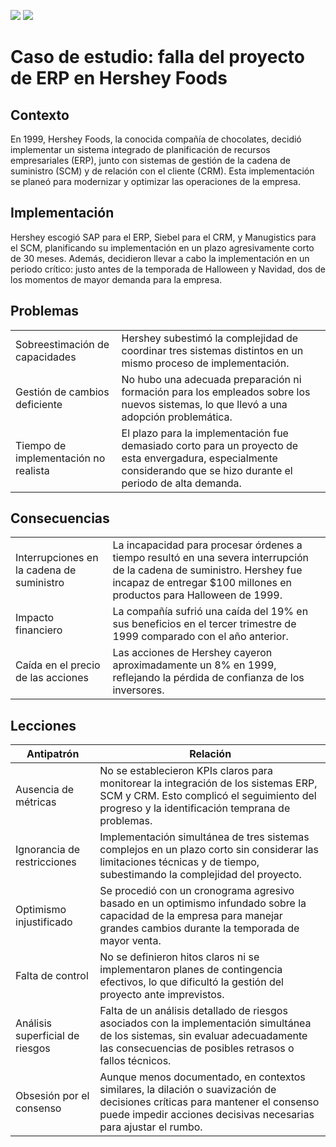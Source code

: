 [![](https://img.shields.io/badge/-Tabla_de_contenidos-000?style=flat&logo=Emlakjet&logoColor=red)](../README.md)
[![](https://img.shields.io/badge/-Inicio%20de%20cap%C3%ADtulo-000?style=flat&logo=Acclaim&logoColor=red)](README.md)

# Caso de estudio: falla del proyecto de ERP en Hershey Foods

## Contexto

En 1999, Hershey Foods, la conocida compañía de chocolates, decidió implementar un sistema integrado de planificación de recursos empresariales (ERP), junto con sistemas de gestión de la cadena de suministro (SCM) y de relación con el cliente (CRM). Esta implementación se planeó para modernizar y optimizar las operaciones de la empresa.

## Implementación

Hershey escogió SAP para el ERP, Siebel para el CRM, y Manugistics para el SCM, planificando su implementación en un plazo agresivamente corto de 30 meses. Además, decidieron llevar a cabo la implementación en un periodo crítico: justo antes de la temporada de Halloween y Navidad, dos de los momentos de mayor demanda para la empresa.

## Problemas

<div align=center>

|||
|-|-|
|Sobreestimación de capacidades|Hershey subestimó la complejidad de coordinar tres sistemas distintos en un mismo proceso de implementación.
|Gestión de cambios deficiente|No hubo una adecuada preparación ni formación para los empleados sobre los nuevos sistemas, lo que llevó a una adopción problemática.
|Tiempo de implementación no realista|El plazo para la implementación fue demasiado corto para un proyecto de esta envergadura, especialmente considerando que se hizo durante el periodo de alta demanda.

</div>

## Consecuencias

<div align=center>

|||
|-|-|
|Interrupciones en la cadena de suministro|La incapacidad para procesar órdenes a tiempo resultó en una severa interrupción de la cadena de suministro. Hershey fue incapaz de entregar $100 millones en productos para Halloween de 1999.
|Impacto financiero|La compañía sufrió una caída del 19% en sus beneficios en el tercer trimestre de 1999 comparado con el año anterior.
|Caída en el precio de las acciones|Las acciones de Hershey cayeron aproximadamente un 8% en 1999, reflejando la pérdida de confianza de los inversores.

</div>

## Lecciones

<div align=center>

|Antipatrón|Relación
|-|-|
|Ausencia de métricas|No se establecieron KPIs claros para monitorear la integración de los sistemas ERP, SCM y CRM. Esto complicó el seguimiento del progreso y la identificación temprana de problemas. |
|Ignorancia de restricciones|Implementación simultánea de tres sistemas complejos en un plazo corto sin considerar las limitaciones técnicas y de tiempo, subestimando la complejidad del proyecto. |
|Optimismo injustificado|Se procedió con un cronograma agresivo basado en un optimismo infundado sobre la capacidad de la empresa para manejar grandes cambios durante la temporada de mayor venta. |
|Falta de control|No se definieron hitos claros ni se implementaron planes de contingencia efectivos, lo que dificultó la gestión del proyecto ante imprevistos. |
|Análisis superficial de riesgos|Falta de un análisis detallado de riesgos asociados con la implementación simultánea de los sistemas, sin evaluar adecuadamente las consecuencias de posibles retrasos o fallos técnicos. |
|Obsesión por el consenso|Aunque menos documentado, en contextos similares, la dilación o suavización de decisiones críticas para mantener el consenso puede impedir acciones decisivas necesarias para ajustar el rumbo. |

</div>